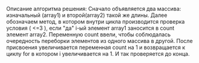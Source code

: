 Описание алгоритма решения:
Сначало объявляется два массива: изначальный (array1) и второй(array2) такой же длины. 
Далее обозначаем метод, в котором внутри цикла производится проверка условия ( <=3 ), если "да" i-ый элемент array1 заносится в count элемент array2. Переменную count ввели, чтобы соблюдалась очередность переборки элементов из одного массива в другой. 
После присвоения увеличивается переменная count на 1 и возвращается к циклу for в котором i увеличивается на 1. И так проверяется до конца.